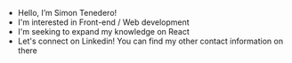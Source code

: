 - Hello, I’m Simon Tenedero!
- I'm interested in Front-end / Web development
- I'm seeking to expand my knowledge on React
- Let's connect on Linkedin! You can find my other contact information on there
